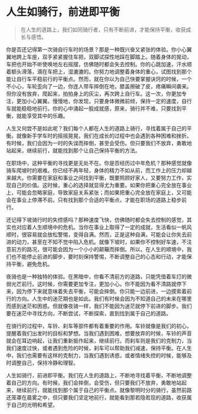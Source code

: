 # 人生如骑行，前进即平衡
> 在人生的道路上，我们如同骑行者，只有不断前进，才能保持平衡，收获成长与感悟。

你是否还记得第一次骑自行车时的场景？那是一种既兴奋又紧张的体验。你小心翼翼地跨上车座，双手紧紧握住车把，双脚试探性地踩在脚踏上。随着身体的晃动，车把也开始不听使唤地左右摇摆，仿佛随时都会失去控制。你的心跳加速，汗水顺着额头滑落，滴在车把上，湿漉漉的。你努力地调整着身体的重心，试图找到那个能让自行车平稳前行的平衡点。然而，就在你以为自己快要掌握诀窍的时候，一个不小心，车轮歪向了一边，你连人带车摔倒在地，膝盖擦破了皮，疼痛瞬间袭来。但你没有放弃，爬起来，拍拍身上的灰尘，再次跨上自行车。这一次，你更加专注，更加小心翼翼。慢慢地，你发现，只要身体微微前倾，保持一定的速度，自行车就能稳稳地前行。你的心中涌起一股成就感，原来，骑行并不难，只要找到平衡，就能享受其中的乐趣。

人生又何尝不是如此呢？我们每个人都在人生的道路上骑行，寻找着属于自己的平衡。就像新手学车时的摇摇晃晃，我们在成长的过程中也会遇到各种困难和挫折。有时候，我们会因为一时的失误而摔倒，甚至会受伤。但只要我们不放弃，勇敢地站起来，继续前行，就能找到那个让自己保持平衡的方法。

在职场中，这种平衡的寻找更是无处不在。你是否经历过中年危机？那种感觉就像骑车爬坡时的艰难。你已经不再年轻，身体的精力不如从前，而工作上的压力却越来越大。你需要在家庭和事业之间找到平衡，既要照顾好家人，又要努力工作，实现自己的价值。这时候，重心的选择就显得尤为重要。如果你把重心完全放在事业上，可能会忽略家庭，导致家庭关系紧张；而如果把重心完全放在家庭上，又可能会在事业上停滞不前。只有找到那个合适的平衡点，才能在职场的道路上稳步前行。

还记得下坡骑行时的失控感吗？那种速度飞快，仿佛随时都会失去控制的感觉，其实也对应着人生顺境中的危机。当你在事业上取得了一定的成就，生活看似一帆风顺时，很容易就会放松警惕，变得自满。然而，正是这种自满，可能会让你失去前进的动力，甚至在不知不觉中陷入危机。就像下坡时，如果你不控制好车速，不注意前方的路况，很可能会因为一个小小的颠簸而摔倒。所以，在人生的顺境中，我们也不能停止前进的脚步，要时刻保持警惕，不断调整自己的心态和行动，才能保持平衡，避免危机。

夜骑也是一种独特的体验。在黑暗中，你看不清前方的道路，只能凭借着车灯的微弱光芒前行。这时候，你需要更加专注，更加小心。你不能因为看不清路就停下来，因为停下来就意味着失去平衡，可能会摔倒。你只能一边前进，一边摸索着前行的方向。人生中的迷茫期也是如此。我们有时候会因为不知道自己的未来在哪里而感到迷茫和困惑。但就像夜骑一样，我们不能因为迷茫就停下前进的脚步。我们要在迷茫中寻找方向，不断尝试，不断探索，直到找到属于自己的道路。

在骑行的过程中，车铃、刹车等部件都有着重要的作用。车铃就像是我们的初心，提醒着我们出发时的目标和梦想。当我们遇到困难，想要放弃的时候，车铃的声音就会在耳边响起，让我们重新振作起来，继续前行。而刹车则是我们的克制力，当我们速度过快，或者遇到危险的时候，刹车可以帮助我们减速，保持平衡。在人生中，我们也需要有这样的克制力，当我们遇到诱惑，或者情绪失控的时候，能够及时调整自己，保持冷静和理智。

人生如骑行，前进即平衡。我们在人生的道路上，不断地寻找着平衡，不断地调整着自己的方向。有时候，我们会摔倒，会受伤，但只要我们不放弃，勇敢地站起来，继续前行，就能找到那个属于自己的平衡点。就像黎明时分的骑行，虽然前路还笼罩在晨雾之中，但只要我们坚定地前行，就能看到那若隐若现的道路，收获属于自己的光明和希望。